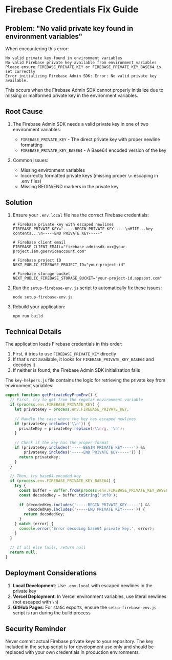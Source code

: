 # Firebase Credentials Fix Guide

## Problem: "No valid private key found in environment variables"

When encountering this error:

```
No valid private key found in environment variables
No valid Firebase private key available from environment variables
Please ensure FIREBASE_PRIVATE_KEY or FIREBASE_PRIVATE_KEY_BASE64 is set correctly
Error initializing Firebase Admin SDK: Error: No valid private key available.
```

This occurs when the Firebase Admin SDK cannot properly initialize due to missing or malformed private key in the environment variables.

## Root Cause

1. The Firebase Admin SDK needs a valid private key in one of two environment variables:
   - `FIREBASE_PRIVATE_KEY` - The direct private key with proper newline formatting
   - `FIREBASE_PRIVATE_KEY_BASE64` - A Base64 encoded version of the key

2. Common issues:
   - Missing environment variables
   - Incorrectly formatted private keys (missing proper `\n` escaping in .env files)
   - Missing BEGIN/END markers in the private key

## Solution

1. Ensure your `.env.local` file has the correct Firebase credentials:
   ```
   # Firebase private key with escaped newlines
   FIREBASE_PRIVATE_KEY="-----BEGIN PRIVATE KEY-----\nMIIE...key contents...\n-----END PRIVATE KEY-----"
   
   # Firebase client email
   FIREBASE_CLIENT_EMAIL="firebase-adminsdk-xxx@your-project.iam.gserviceaccount.com"
   
   # Firebase project ID
   NEXT_PUBLIC_FIREBASE_PROJECT_ID="your-project-id"
   
   # Firebase storage bucket
   NEXT_PUBLIC_FIREBASE_STORAGE_BUCKET="your-project-id.appspot.com"
   ```

2. Run the `setup-firebase-env.js` script to automatically fix these issues:
   ```
   node setup-firebase-env.js
   ```

3. Rebuild your application:
   ```
   npm run build
   ```

## Technical Details

The application loads Firebase credentials in this order:

1. First, it tries to use `FIREBASE_PRIVATE_KEY` directly
2. If that's not available, it looks for `FIREBASE_PRIVATE_KEY_BASE64` and decodes it
3. If neither is found, the Firebase Admin SDK initialization fails

The `key-helpers.js` file contains the logic for retrieving the private key from environment variables:

```javascript
export function getPrivateKeyFromEnv() {
  // First, try to get from the regular environment variable
  if (process.env.FIREBASE_PRIVATE_KEY) {
    let privateKey = process.env.FIREBASE_PRIVATE_KEY;
    
    // Handle the case where the key has escaped newlines
    if (privateKey.includes('\\n')) {
      privateKey = privateKey.replace(/\\n/g, '\n');
    }
    
    // Check if the key has the proper format
    if (privateKey.includes('-----BEGIN PRIVATE KEY-----') && 
        privateKey.includes('-----END PRIVATE KEY-----')) {
      return privateKey;
    }
  }
  
  // Then, try base64-encoded key
  if (process.env.FIREBASE_PRIVATE_KEY_BASE64) {
    try {
      const buffer = Buffer.from(process.env.FIREBASE_PRIVATE_KEY_BASE64, 'base64');
      const decodedKey = buffer.toString('utf8');
      
      if (decodedKey.includes('-----BEGIN PRIVATE KEY-----') && 
          decodedKey.includes('-----END PRIVATE KEY-----')) {
        return decodedKey;
      }
    } catch (error) {
      console.error('Error decoding base64 private key:', error);
    }
  }
  
  // If all else fails, return null
  return null;
}
```

## Deployment Considerations

1. **Local Development**: Use `.env.local` with escaped newlines in the private key
2. **Vercel Deployment**: In Vercel environment variables, use literal newlines (not escaped with `\n`)
3. **GitHub Pages**: For static exports, ensure the `setup-firebase-env.js` script is run during the build process

## Security Reminder

Never commit actual Firebase private keys to your repository. The key included in the setup script is for development use only and should be replaced with your own credentials in production environments.